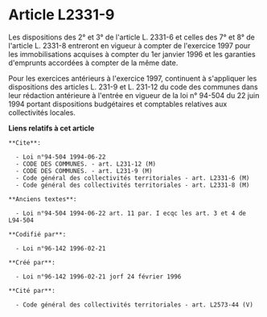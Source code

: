 # Article L2331-9

Les dispositions des 2° et 3° de l'article L. 2331-6 et celles des 7° et 8° de l'article L. 2331-8 entreront en vigueur à
compter de l'exercice 1997 pour les immobilisations acquises à compter du 1er janvier 1996 et les garanties d'emprunts
accordées à compter de la même date.

Pour les exercices antérieurs à l'exercice 1997, continuent à s'appliquer les dispositions des articles L. 231-9 et L. 231-12
du code des communes dans leur rédaction antérieure à l'entrée en vigueur de la loi n° 94-504 du 22 juin 1994 portant
dispositions budgétaires et comptables relatives aux collectivités locales.

**Liens relatifs à cet article**

	**Cite**:

	  - Loi n°94-504 1994-06-22
	  - CODE DES COMMUNES. - art. L231-12 (M)
	  - CODE DES COMMUNES. - art. L231-9 (M)
	  - Code général des collectivités territoriales - art. L2331-6 (M)
	  - Code général des collectivités territoriales - art. L2331-8 (M)

	**Anciens textes**:

	  - Loi n°94-504 1994-06-22 art. 11 par. I ecqc les art. 3 et 4 de L94-504

	**Codifié par**:

	  - Loi n°96-142 1996-02-21

	**Créé par**:

	  - Loi n°96-142 1996-02-21 jorf 24 février 1996

	**Cité par**:

	  - Code général des collectivités territoriales - art. L2573-44 (V)
